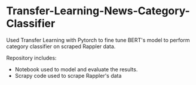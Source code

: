 # Transfer-Learning-News-Category-Classifier
Used Transfer Learning with Pytorch to fine tune BERT's model to perform category classifier on scraped Rappler data.

Repository includes:
- Notebook used to model and evaluate the results.
- Scrapy code used to scrape Rappler's data
